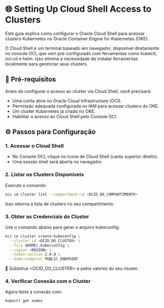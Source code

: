 # 🌐 Setting Up Cloud Shell Access to Clusters

Este guia explica como configurar o Oracle Cloud Shell para acessar clusters Kubernetes no Oracle Container Engine for Kubernetes (OKE).

O Cloud Shell é um terminal baseado em navegador, disponível diretamente no console OCI, que vem pré-configurado com ferramentas como kubectl, oci-cli e helm. Isso elimina a necessidade de instalar ferramentas localmente para gerenciar seus clusters.

## 📌 Pré-requisitos

Antes de configurar o acesso ao cluster via Cloud Shell, você precisará:

- Uma conta ativa no Oracle Cloud Infrastructure (OCI).
- Permissão adequada configurada no IAM para acessar clusters do OKE.
- Um cluster Kubernetes já criado no OKE.
- Habilitar o acesso ao Cloud Shell pelo Console OCI.

## ⚙️ Passos para Configuração

### 1. Acessar o Cloud Shell

- No Console OCI, clique no ícone de Cloud Shell (canto superior direito).
- Uma sessão shell será aberta no navegador.

### 2. Listar os Clusters Disponíveis

Execute o comando:

```bash
oci ce cluster list --compartment-id <OCID_DO_COMPARTIMENTO>
```

Isso retorna a lista de clusters no seu compartimento.

### 3. Obter as Credenciais do Cluster

Use o comando abaixo para gerar o arquivo kubeconfig:
```bash
oci ce cluster create-kubeconfig \
  --cluster-id <OCID_DO_CLUSTER> \
  --file $HOME/.kube/config \
  --region <REGION> \
  --token-version 2.0.0 \
  --kube-endpoint PUBLIC_ENDPOINT
```

🔹 Substitua <OCID_DO_CLUSTER> e <REGION> pelos valores do seu cluster.

### 4. Verificar Conexão com o Cluster

Agora teste a conexão com:
```bash
kubectl get nodes
```


